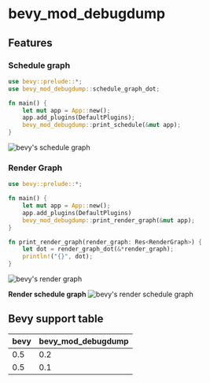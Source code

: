 # bevy_mod_debugdump

## Features
### Schedule graph
```rust
use bevy::prelude::*;
use bevy_mod_debugdump::schedule_graph_dot;

fn main() {
    let mut app = App::new();
    app.add_plugins(DefaultPlugins);
    bevy_mod_debugdump::print_schedule(&mut app);
}
```

![bevy's schedule graph](https://raw.githubusercontent.com/jakobhellermann/bevy_mod_debugdump/main/docs/schedule_graph.svg)

### Render Graph
```rust
use bevy::prelude::*;

fn main() {
    let mut app = App::new();
    app.add_plugins(DefaultPlugins)
    bevy_mod_debugdump::print_render_graph(&mut app);
}

fn print_render_graph(render_graph: Res<RenderGraph>) {
    let dot = render_graph_dot(&*render_graph);
    println!("{}", dot);
}
```

![bevy's render graph](https://raw.githubusercontent.com/jakobhellermann/bevy_mod_debugdump/main/docs/render_graph.svg)

**Render schedule graph**
![bevy's render schedule graph](https://raw.githubusercontent.com/jakobhellermann/bevy_mod_debugdump/main/docs/render_schedule_graph.svg)

## Bevy support table

|bevy|bevy_mod_debugdump|
|---|---|
|0.5|0.2|
|0.5|0.1|
